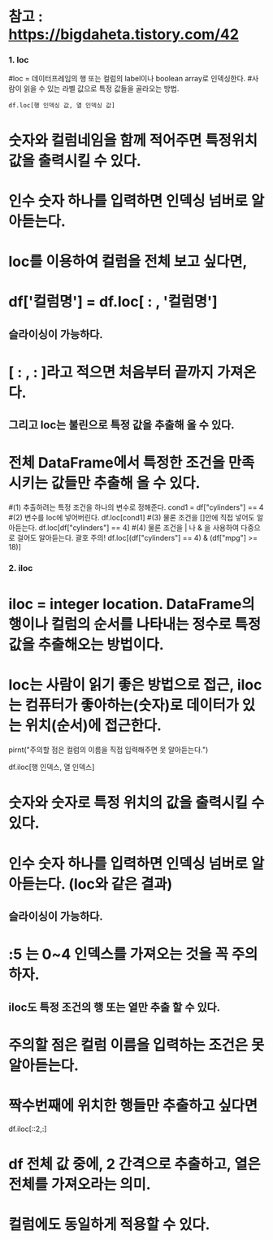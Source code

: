 # 참고 : https://bigdaheta.tistory.com/42

### 1. loc
#loc = 데이터프레임의 행 또는 컬럼의 label이나 boolean array로 인덱싱한다.
#사람이 읽을 수 있는 라벨 값으로 특정 값들을 골라오는 방법.

` df.loc[행 인덱싱 값, 열 인덱싱 값] `
# 숫자와 컬럼네임을 함께 적어주면 특정위치 값을 출력시킬 수 있다.

# 인수 숫자 하나를 입력하면 인덱싱 넘버로 알아듣는다.
# loc를 이용하여 컬럼을 전체 보고 싶다면,
# df['컬럼명'] = df.loc[ : , '컬럼명']

## 슬라이싱이 가능하다.
# [ : , : ]라고 적으면 처음부터 끝까지 가져온다.


## 그리고 loc는 불린으로 특정 값을 추출해 올 수 있다. 
# 전체 DataFrame에서 특정한 조건을 만족시키는 값들만 추출해 올 수 있다.

#(1) 추출하려는 특정 조건을 하나의 변수로 정해준다.
cond1 = df["cylinders"] == 4
#(2) 변수를 loc에 넣어버린다.
df.loc[cond1]
#(3) 물론 조건을 []안에 직접 넣어도 알아듣는다.
df.loc[df["cylinders"] == 4]
#(4) 물론 조건을 | 나 & 을 사용하여 다중으로 걸어도 알아듣는다. 괄호 주의!
df.loc[(df["cylinders"] == 4) & (df["mpg"] >= 18)]



### 2. iloc
# iloc = integer location. DataFrame의 행이나 컬럼의 순서를 나타내는 정수로 특정 값을 추출해오는 방법이다.
# loc는 사람이 읽기 좋은 방법으로 접근, iloc는 컴퓨터가 좋아하는(숫자)로 데이터가 있는 위치(순서)에 접근한다.
pirnt("주의할 점은 컬럼의 이름을 직접 입력해주면 못 알아듣는다.")

df.iloc[행 인덱스, 열 인덱스]
# 숫자와 숫자로 특정 위치의 값을 출력시킬 수 있다.

# 인수 숫자 하나를 입력하면 인덱싱 넘버로 알아듣는다. (loc와 같은 결과)

## 슬라이싱이 가능하다.
# :5 는 0~4 인덱스를 가져오는 것을 꼭 주의하자.

## iloc도 특정 조건의 행 또는 열만 추출 할 수 있다.
# 주의할 점은 컬럼 이름을 입력하는 조건은 못 알아듣는다.
# 짝수번째에 위치한 행들만 추출하고 싶다면 
df.iloc[::2,:]
# df 전체 값 중에, 2 간격으로 추출하고, 열은 전체를 가져오라는 의미.
# 컬럼에도 동일하게 적용할 수 있다.

